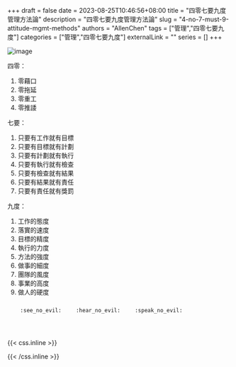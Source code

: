 +++ 
draft = false
date = 2023-08-25T10:46:56+08:00
title = "四零七要九度管理方法論"
description = "四零七要九度管理方法論"
slug = "4-no-7-must-9-attitude-mgmt-methods"
authors = "AllenChen"
tags = ["管理","四零七要九度"]
categories = ["管理","四零七要九度"]
externalLink = ""
series = []
+++

![image](/images/post/A-rabbit-with-big-blue-eyes-learning-management-books-with-Van-Gogh-style.jpeg)

四零： 
1. 零藉口
2. 零拖延
3. 零重工
4. 零推諉

七要： 
1. 只要有工作就有目標
2. 只要有目標就有計劃
3. 只要有計劃就有執行
4. 只要有執行就有檢查
5. 只要有檢查就有結果
6. 只要有結果就有責任
7. 只要有責任就有獎罰

九度： 
1. 工作的態度
2. 落實的速度 
3. 目標的精度 
4. 執行的力度 
5. 方法的強度 
6. 做事的細度 
7. 團隊的風度 
8. 事業的高度 
9. 做人的硬度

<p><span class="nowrap"><span class="emojify">🙈</span> <code>:see_no_evil:</code></span>  <span class="nowrap"><span class="emojify">🙉</span> <code>:hear_no_evil:</code></span>  <span class="nowrap"><span class="emojify">🙊</span> <code>:speak_no_evil:</code></span></p>
<br>
    

{{< css.inline >}}
<style>
.emojify {
	font-family: Apple Color Emoji, Segoe UI Emoji, NotoColorEmoji, Segoe UI Symbol, Android Emoji, EmojiSymbols;
	font-size: 2rem;
	vertical-align: middle;
}
@media screen and (max-width:650px) {
  .nowrap {
    display: block;
    margin: 25px 0;
  }
}
</style>
{{< /css.inline >}}
